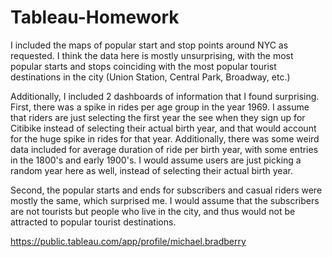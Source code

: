 # Tableau-Homework

I included the maps of popular start and stop points around NYC as requested. I think the data here is mostly unsurprising, with the most popular starts and stops coinciding with the most popular tourist destinations in the city (Union Station, Central Park, Broadway, etc.)

Additionally, I included 2 dashboards of information that I found surprising. First, there was a spike in rides per age group in the year 1969. I assume that riders are just selecting the first year the see when they sign up for Citibike instead of selecting their actual birth year, and that would account for the huge spike in rides for that year. Additionally, there was some weird data included for average duration of ride per birth year, with some entries in the 1800's and early 1900's. I would assume users are just picking a random year here as well, instead of selecting their actual birth year.

Second, the popular starts and ends for subscribers and casual riders were mostly the same, which surprised me. I would assume that the subscribers are not tourists but people who live in the city, and thus would not be attracted to popular tourist destinations.

https://public.tableau.com/app/profile/michael.bradberry


